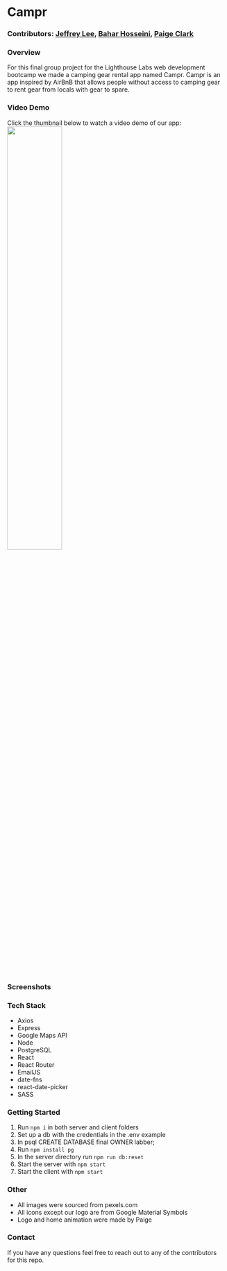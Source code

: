 # Campr  

### Contributors: [Jeffrey Lee](https://github.com/jeffreyleec), [Bahar Hosseini](https://github.com/bahar-hosseini), [Paige Clark](https://github.com/paige-clark)

### Overview
For this final group project for the Lighthouse Labs web development bootcamp we made a camping gear rental app named Campr. Campr is an app inspired by AirBnB that allows people without access to camping gear to rent gear from locals with gear to spare.

### Video Demo
Click the thumbnail below to watch a video demo of our app:  
[<img src="https://i9.ytimg.com/vi_webp/-nP0hZd7eIk/mqdefault.webp?v=634751a0&sqp=CIi4nZoG&rs=AOn4CLCWtobnvrNqYQHgBSytgQbn-a4Cww" width="50%">](https://www.youtube.com/watch?v=-nP0hZd7eIk "Campr Video Demo")

### Screenshots


### Tech Stack
- Axios
- Express
- Google Maps API
- Node
- PostgreSQL
- React
- React Router
- EmailJS
- date-fns
- react-date-picker
- SASS


### Getting Started
1. Run `npm i` in both server and client folders
2. Set up a db with the credentials in the .env example
3. In psql CREATE DATABASE final OWNER labber;
4. Run `npm install pg`
5. In the server directory run `npm run db:reset`
6. Start the server with `npm start`
7. Start the client with `npm start`

### Other
- All images were sourced from pexels.com
- All icons except our logo are from Google Material Symbols
- Logo and home animation were made by Paige

### Contact
If you have any questions feel free to reach out to any of the contributors for this repo.